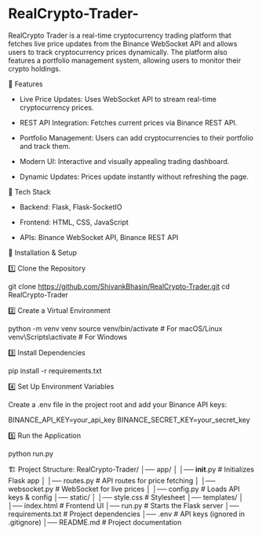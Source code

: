 # RealCrypto-Trader-
RealCrypto Trader is a real-time cryptocurrency trading platform that fetches live price updates from the Binance WebSocket API and allows users to track cryptocurrency prices dynamically. The platform also features a portfolio management system, allowing users to monitor their crypto holdings.

🚀 Features

- Live Price Updates: Uses WebSocket API to stream real-time cryptocurrency prices.

- REST API Integration: Fetches current prices via Binance REST API.

- Portfolio Management: Users can add cryptocurrencies to their portfolio and track them.

- Modern UI: Interactive and visually appealing trading dashboard.

- Dynamic Updates: Prices update instantly without refreshing the page.
  
📌 Tech Stack

- Backend: Flask, Flask-SocketIO

- Frontend: HTML, CSS, JavaScript

- APIs: Binance WebSocket API, Binance REST API

🔧 Installation & Setup

1️⃣ Clone the Repository

 git clone https://github.com/ShivankBhasin/RealCrypto-Trader.git
 cd RealCrypto-Trader

2️⃣ Create a Virtual Environment

 python -m venv venv
 source venv/bin/activate  # For macOS/Linux
 venv\Scripts\activate     # For Windows

3️⃣ Install Dependencies

 pip install -r requirements.txt

4️⃣ Set Up Environment Variables

Create a .env file in the project root and add your Binance API keys:

BINANCE_API_KEY=your_api_key
BINANCE_SECRET_KEY=your_secret_key

5️⃣ Run the Application

 python run.py

🏗️ Project Structure:
   RealCrypto-Trader/
    │── app/
    │   │── __init__.py  # Initializes Flask app
    │   │── routes.py  # API routes for price fetching
    │   │── websocket.py  # WebSocket for live prices
    │   │── config.py  # Loads API keys & config
    │── static/
    │   │── style.css  # Stylesheet
    │── templates/
    │   │── index.html  # Frontend UI
    │── run.py  # Starts the Flask server
    │── requirements.txt  # Project dependencies
    │── .env  # API keys (ignored in .gitignore)
    │── README.md  # Project documentation
